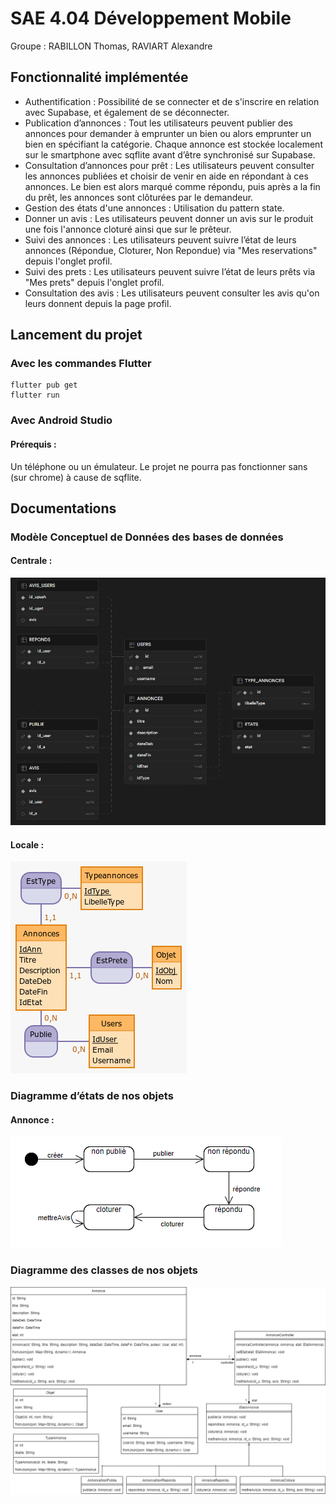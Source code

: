 # SAE 4.04 Développement Mobile

Groupe : RABILLON Thomas, RAVIART Alexandre

## Fonctionnalité implémentée

- Authentification : Possibilité de se connecter et de s'inscrire en relation avec Supabase, et également de se déconnecter.
- Publication d’annonces : Tout les utilisateurs peuvent publier des annonces pour demander à emprunter un bien ou alors emprunter un bien en spécifiant la catégorie. Chaque annonce est stockée localement sur le smartphone avec sqflite avant d’être synchronisé sur Supabase.
- Consultation d’annonces pour prêt : Les utilisateurs peuvent consulter les annonces publiées et choisir de venir en aide en répondant à ces annonces. Le bien est alors marqué comme répondu, puis après a la fin du prêt, les annonces sont clôturées par le demandeur.
- Gestion des états d'une annonces : Utilisation du pattern state.
- Donner un avis : Les utilisateurs peuvent donner un avis sur le produit une fois l'annonce cloturé ainsi que sur le prêteur.
- Suivi des annonces : Les utilisateurs peuvent suivre l’état de leurs annonces (Répondue, Cloturer, Non Repondue) via "Mes reservations" depuis l'onglet profil.
- Suivi des prets : Les utilisateurs peuvent suivre l’état de leurs prêts via "Mes prets" depuis l'onglet profil.
- Consultation des avis : Les utilisateurs peuvent consulter les avis qu'on leurs donnent depuis la page profil.

## Lancement du projet

### Avec les commandes Flutter

```
flutter pub get
flutter run
```

### Avec Android Studio

#### Prérequis :

Un téléphone ou un émulateur. Le projet ne pourra pas fonctionner sans (sur chrome) à cause de sqflite.

## Documentations

### Modèle Conceptuel de Données des bases de données

#### Centrale :

![mcd bdd centrale](./imgs_md/mcd_bd_centrale.png)

#### Locale :

![mcd bdd centrale](./imgs_md/mcd_bd_local.png)

### Diagramme d’états de nos objets

#### Annonce :

![diagramme etat annonce](./imgs_md/etat.png)

### Diagramme des classes de nos objets

![diagramme de classe](./imgs_md/diagramme_classe.png)
